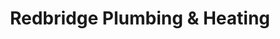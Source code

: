 ---
title: "Redbridge Plumbing & Heating"
url: /ilford/redbridge-plumbing-und-heating/
shop: Baustoffe
---
